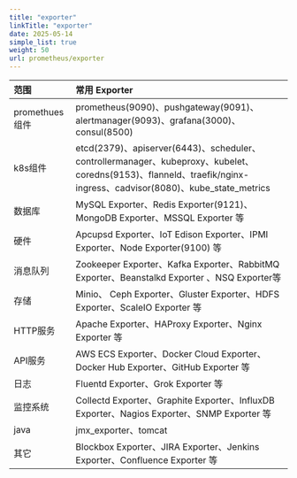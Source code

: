 ```yaml
---
title: "exporter"
linkTitle: "exporter"
date: 2025-05-14
simple_list: true
weight: 50
url: prometheus/exporter
---
```


| 范围           | 常用 Exporter                                                |
| :------------- | :----------------------------------------------------------- |
| promethues组件 | prometheus(9090)、pushgateway(9091)、alertmanager(9093)、grafana(3000)、consul(8500) |
| k8s组件        | etcd(2379)、apiserver(6443)、scheduler、controllermanager、kubeproxy、kubelet、coredns(9153)、flanneld、traefik/nginx-ingress、cadvisor(8080)、kube_state_metrics |
| 数据库         | MySQL Exporter、Redis Exporter(9121)、MongoDB Exporter、MSSQL Exporter 等 |
| 硬件           | Apcupsd Exporter、IoT Edison Exporter、IPMI Exporter、Node Exporter(9100) 等 |
| 消息队列       | Zookeeper Exporter、Kafka Exporter、RabbitMQ Exporter、Beanstalkd Exporter 、NSQ Exporter等 |
| 存储           | Minio、 Ceph Exporter、Gluster Exporter、HDFS Exporter、ScaleIO Exporter 等 |
| HTTP服务       | Apache Exporter、HAProxy Exporter、Nginx Exporter 等         |
| API服务        | AWS ECS Exporter、Docker Cloud Exporter、Docker Hub Exporter、GitHub Exporter 等 |
| 日志           | Fluentd Exporter、Grok Exporter 等                           |
| 监控系统       | Collectd Exporter、Graphite Exporter、InfluxDB Exporter、Nagios Exporter、SNMP Exporter 等 |
| java           | jmx_exporter、tomcat                                         |
| 其它           | Blockbox Exporter、JIRA Exporter、Jenkins Exporter、Confluence Exporter 等 |

